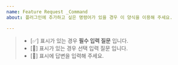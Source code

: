 ```yaml
---
name: Feature Request _Command
about: 플러그인에 추가하고 싶은 명령어가 있을 경우 이 양식을 이용해 주세요.

---
```


> - [✅] 표시가 있는 경우 **필수 입력 질문** 입니다.
> - [📃] 표시가 있는 경우 선택 입력 질문 입니다.
> - [🔎] 표시에 답변을 입력해 주세요.
